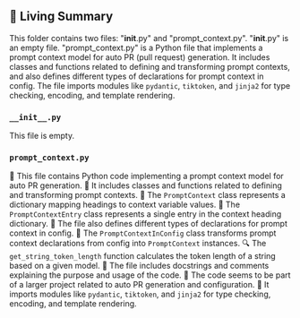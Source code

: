 

<!-- Living README Summary -->
## 🌳 Living Summary

This folder contains two files: "__init__.py" and "prompt_context.py". "__init__.py" is an empty file. "prompt_context.py" is a Python file that implements a prompt context model for auto PR (pull request) generation. It includes classes and functions related to defining and transforming prompt contexts, and also defines different types of declarations for prompt context in config. The file imports modules like `pydantic`, `tiktoken`, and `jinja2` for type checking, encoding, and template rendering.


### `__init__.py`

This file is empty.


### `prompt_context.py`

📄 This file contains Python code implementing a prompt context model for auto PR generation.
🔧 It includes classes and functions related to defining and transforming prompt contexts.
📝 The `PromptContext` class represents a dictionary mapping headings to context variable values.
🔢 The `PromptContextEntry` class represents a single entry in the context heading dictionary.
🧩 The file also defines different types of declarations for prompt context in config.
🔀 The `PromptContextInConfig` class transforms prompt context declarations from config into `PromptContext` instances.
🔍 The `get_string_token_length` function calculates the token length of a string based on a given model.
📝 The file includes docstrings and comments explaining the purpose and usage of the code.
🧪 The code seems to be part of a larger project related to auto PR generation and configuration.
🔧 It imports modules like `pydantic`, `tiktoken`, and `jinja2` for type checking, encoding, and template rendering.    

<!-- Living README Summary -->